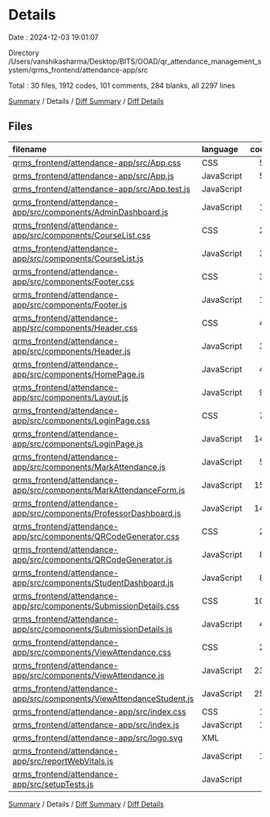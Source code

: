 # Details

Date : 2024-12-03 19:01:07

Directory /Users/vanshikasharma/Desktop/BITS/OOAD/qr_attendance_management_system/qrms_frontend/attendance-app/src

Total : 30 files,  1912 codes, 101 comments, 284 blanks, all 2297 lines

[Summary](results.md) / Details / [Diff Summary](diff.md) / [Diff Details](diff-details.md)

## Files
| filename | language | code | comment | blank | total |
| :--- | :--- | ---: | ---: | ---: | ---: |
| [qrms_frontend/attendance-app/src/App.css](/qrms_frontend/attendance-app/src/App.css) | CSS | 56 | 0 | 10 | 66 |
| [qrms_frontend/attendance-app/src/App.js](/qrms_frontend/attendance-app/src/App.js) | JavaScript | 56 | 1 | 9 | 66 |
| [qrms_frontend/attendance-app/src/App.test.js](/qrms_frontend/attendance-app/src/App.test.js) | JavaScript | 7 | 0 | 2 | 9 |
| [qrms_frontend/attendance-app/src/components/AdminDashboard.js](/qrms_frontend/attendance-app/src/components/AdminDashboard.js) | JavaScript | 13 | 0 | 6 | 19 |
| [qrms_frontend/attendance-app/src/components/CourseList.css](/qrms_frontend/attendance-app/src/components/CourseList.css) | CSS | 24 | 0 | 5 | 29 |
| [qrms_frontend/attendance-app/src/components/CourseList.js](/qrms_frontend/attendance-app/src/components/CourseList.js) | JavaScript | 34 | 1 | 5 | 40 |
| [qrms_frontend/attendance-app/src/components/Footer.css](/qrms_frontend/attendance-app/src/components/Footer.css) | CSS | 30 | 1 | 7 | 38 |
| [qrms_frontend/attendance-app/src/components/Footer.js](/qrms_frontend/attendance-app/src/components/Footer.js) | JavaScript | 16 | 1 | 4 | 21 |
| [qrms_frontend/attendance-app/src/components/Header.css](/qrms_frontend/attendance-app/src/components/Header.css) | CSS | 46 | 1 | 10 | 57 |
| [qrms_frontend/attendance-app/src/components/Header.js](/qrms_frontend/attendance-app/src/components/Header.js) | JavaScript | 36 | 1 | 6 | 43 |
| [qrms_frontend/attendance-app/src/components/HomePage.js](/qrms_frontend/attendance-app/src/components/HomePage.js) | JavaScript | 40 | 11 | 9 | 60 |
| [qrms_frontend/attendance-app/src/components/Layout.js](/qrms_frontend/attendance-app/src/components/Layout.js) | JavaScript | 93 | 8 | 8 | 109 |
| [qrms_frontend/attendance-app/src/components/LoginPage.css](/qrms_frontend/attendance-app/src/components/LoginPage.css) | CSS | 70 | 3 | 13 | 86 |
| [qrms_frontend/attendance-app/src/components/LoginPage.js](/qrms_frontend/attendance-app/src/components/LoginPage.js) | JavaScript | 141 | 7 | 17 | 165 |
| [qrms_frontend/attendance-app/src/components/MarkAttendance.js](/qrms_frontend/attendance-app/src/components/MarkAttendance.js) | JavaScript | 52 | 6 | 10 | 68 |
| [qrms_frontend/attendance-app/src/components/MarkAttendanceForm.js](/qrms_frontend/attendance-app/src/components/MarkAttendanceForm.js) | JavaScript | 159 | 0 | 18 | 177 |
| [qrms_frontend/attendance-app/src/components/ProfessorDashboard.js](/qrms_frontend/attendance-app/src/components/ProfessorDashboard.js) | JavaScript | 146 | 0 | 11 | 157 |
| [qrms_frontend/attendance-app/src/components/QRCodeGenerator.css](/qrms_frontend/attendance-app/src/components/QRCodeGenerator.css) | CSS | 26 | 0 | 4 | 30 |
| [qrms_frontend/attendance-app/src/components/QRCodeGenerator.js](/qrms_frontend/attendance-app/src/components/QRCodeGenerator.js) | JavaScript | 81 | 6 | 10 | 97 |
| [qrms_frontend/attendance-app/src/components/StudentDashboard.js](/qrms_frontend/attendance-app/src/components/StudentDashboard.js) | JavaScript | 81 | 0 | 9 | 90 |
| [qrms_frontend/attendance-app/src/components/SubmissionDetails.css](/qrms_frontend/attendance-app/src/components/SubmissionDetails.css) | CSS | 103 | 4 | 24 | 131 |
| [qrms_frontend/attendance-app/src/components/SubmissionDetails.js](/qrms_frontend/attendance-app/src/components/SubmissionDetails.js) | JavaScript | 46 | 5 | 14 | 65 |
| [qrms_frontend/attendance-app/src/components/ViewAttendance.css](/qrms_frontend/attendance-app/src/components/ViewAttendance.css) | CSS | 29 | 2 | 7 | 38 |
| [qrms_frontend/attendance-app/src/components/ViewAttendance.js](/qrms_frontend/attendance-app/src/components/ViewAttendance.js) | JavaScript | 238 | 17 | 27 | 282 |
| [qrms_frontend/attendance-app/src/components/ViewAttendanceStudent.js](/qrms_frontend/attendance-app/src/components/ViewAttendanceStudent.js) | JavaScript | 251 | 19 | 31 | 301 |
| [qrms_frontend/attendance-app/src/index.css](/qrms_frontend/attendance-app/src/index.css) | CSS | 12 | 0 | 2 | 14 |
| [qrms_frontend/attendance-app/src/index.js](/qrms_frontend/attendance-app/src/index.js) | JavaScript | 12 | 3 | 3 | 18 |
| [qrms_frontend/attendance-app/src/logo.svg](/qrms_frontend/attendance-app/src/logo.svg) | XML | 1 | 0 | 0 | 1 |
| [qrms_frontend/attendance-app/src/reportWebVitals.js](/qrms_frontend/attendance-app/src/reportWebVitals.js) | JavaScript | 12 | 0 | 2 | 14 |
| [qrms_frontend/attendance-app/src/setupTests.js](/qrms_frontend/attendance-app/src/setupTests.js) | JavaScript | 1 | 4 | 1 | 6 |

[Summary](results.md) / Details / [Diff Summary](diff.md) / [Diff Details](diff-details.md)